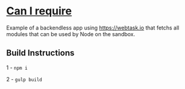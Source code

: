 # [Can I require](https://tehsis.github.io/webtaskio-canirequire/)

Example of a backendless app using https://webtask.io that fetchs
all modules that can be used by Node on the sandbox.

## Build Instructions
  1 - ```npm i```
  
  2 - ```gulp build```
